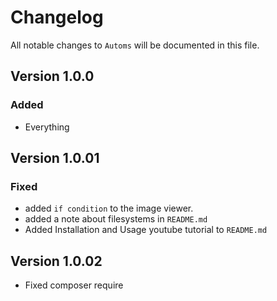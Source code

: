 # Changelog

All notable changes to `Automs` will be documented in this file.

## Version 1.0.0

### Added
- Everything

## Version 1.0.01

### Fixed
- added `if condition` to the image viewer.
- added a note about filesystems in `README.md`
- Added Installation and Usage youtube tutorial to `README.md`

## Version 1.0.02

- Fixed composer require
